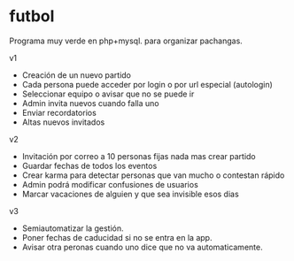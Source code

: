 futbol
======
Programa muy verde en php+mysql.
para organizar pachangas.


v1
 - Creación de un nuevo partido
 - Cada persona puede acceder por login o por url especial (autologin)
 - Seleccionar equipo o avisar que no se puede ir
 - Admin invita nuevos cuando falla uno
 - Enviar recordatorios
 - Altas nuevos invitados
 
v2
 - Invitación por correo a 10 personas fijas nada mas crear partido
 - Guardar fechas de todos los eventos
 - Crear karma para detectar personas que van mucho o contestan rápido
 - Admin podrá modificar confusiones de usuarios
 - Marcar vacaciones de alguien y que sea invisible esos dias

v3
 - Semiautomatizar la gestión.
 - Poner fechas de caducidad si no se entra en la app.
 - Avisar otra peronas cuando uno dice que no va automaticamente.
